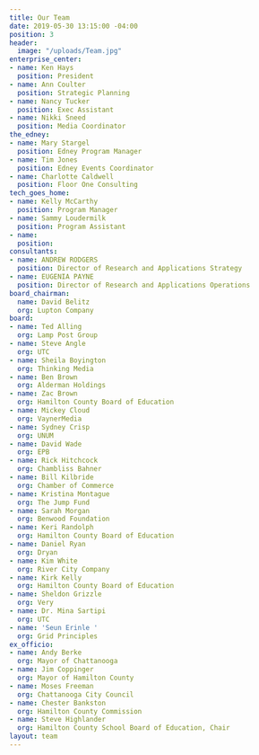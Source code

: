 ```yaml
---
title: Our Team
date: 2019-05-30 13:15:00 -04:00
position: 3
header:
  image: "/uploads/Team.jpg"
enterprise_center:
- name: Ken Hays
  position: President
- name: Ann Coulter
  position: Strategic Planning
- name: Nancy Tucker
  position: Exec Assistant
- name: Nikki Sneed
  position: Media Coordinator
the_edney:
- name: Mary Stargel
  position: Edney Program Manager
- name: Tim Jones
  position: Edney Events Coordinator
- name: Charlotte Caldwell
  position: Floor One Consulting
tech_goes_home:
- name: Kelly McCarthy
  position: Program Manager
- name: Sammy Loudermilk
  position: Program Assistant
- name: 
  position: 
consultants:
- name: ANDREW RODGERS
  position: Director of Research and Applications Strategy
- name: EUGENIA PAYNE
  position: Director of Research and Applications Operations
board_chairman:
  name: David Belitz
  org: Lupton Company
board:
- name: Ted Alling
  org: Lamp Post Group
- name: Steve Angle
  org: UTC
- name: Sheila Boyington
  org: Thinking Media
- name: Ben Brown
  org: Alderman Holdings
- name: Zac Brown
  org: Hamilton County Board of Education
- name: Mickey Cloud
  org: VaynerMedia
- name: Sydney Crisp
  org: UNUM
- name: David Wade
  org: EPB
- name: Rick Hitchcock
  org: Chambliss Bahner
- name: Bill Kilbride
  org: Chamber of Commerce
- name: Kristina Montague
  org: The Jump Fund
- name: Sarah Morgan
  org: Benwood Foundation
- name: Keri Randolph
  org: Hamilton County Board of Education
- name: Daniel Ryan
  org: Dryan
- name: Kim White
  org: River City Company
- name: Kirk Kelly
  org: Hamilton County Board of Education
- name: Sheldon Grizzle
  org: Very
- name: Dr. Mina Sartipi
  org: UTC
- name: 'Seun Erinle '
  org: Grid Principles
ex_officio:
- name: Andy Berke
  org: Mayor of Chattanooga
- name: Jim Coppinger
  org: Mayor of Hamilton County
- name: Moses Freeman
  org: Chattanooga City Council
- name: Chester Bankston
  org: Hamilton County Commission
- name: Steve Highlander
  org: Hamilton County School Board of Education, Chair
layout: team
---
```


